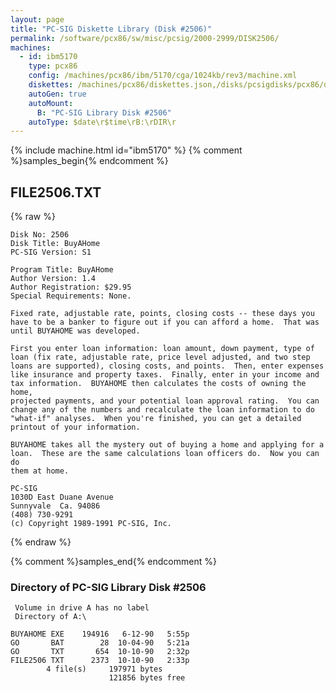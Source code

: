 ```yaml
---
layout: page
title: "PC-SIG Diskette Library (Disk #2506)"
permalink: /software/pcx86/sw/misc/pcsig/2000-2999/DISK2506/
machines:
  - id: ibm5170
    type: pcx86
    config: /machines/pcx86/ibm/5170/cga/1024kb/rev3/machine.xml
    diskettes: /machines/pcx86/diskettes.json,/disks/pcsigdisks/pcx86/diskettes.json
    autoGen: true
    autoMount:
      B: "PC-SIG Library Disk #2506"
    autoType: $date\r$time\rB:\rDIR\r
---
```


{% include machine.html id="ibm5170" %}
{% comment %}samples_begin{% endcomment %}

## FILE2506.TXT

{% raw %}
```
Disk No: 2506                                                           
Disk Title: BuyAHome                                                    
PC-SIG Version: S1                                                      
                                                                        
Program Title: BuyAHome                                                 
Author Version: 1.4                                                     
Author Registration: $29.95                                             
Special Requirements: None.                                             
                                                                        
Fixed rate, adjustable rate, points, closing costs -- these days you    
have to be a banker to figure out if you can afford a home.  That was   
until BUYAHOME was developed.                                           
                                                                        
First you enter loan information: loan amount, down payment, type of    
loan (fix rate, adjustable rate, price level adjusted, and two step     
loans are supported), closing costs, and points.  Then, enter expenses  
like insurance and property taxes.  Finally, enter in your income and   
tax information.  BUYAHOME then calculates the costs of owning the home,
projected payments, and your potential loan approval rating.  You can   
change any of the numbers and recalculate the loan information to do    
"what-if" analyses.  When you're finished, you can get a detailed       
printout of your information.                                           
                                                                        
BUYAHOME takes all the mystery out of buying a home and applying for a  
loan.  These are the same calculations loan officers do.  Now you can do
them at home.                                                           
                                                                        
PC-SIG                                                                  
1030D East Duane Avenue                                                 
Sunnyvale  Ca. 94086                                                    
(408) 730-9291                                                          
(c) Copyright 1989-1991 PC-SIG, Inc.                                         
```
{% endraw %}

{% comment %}samples_end{% endcomment %}

### Directory of PC-SIG Library Disk #2506

     Volume in drive A has no label
     Directory of A:\

    BUYAHOME EXE    194916   6-12-90   5:55p
    GO       BAT        28  10-04-90   5:21a
    GO       TXT       654  10-10-90   2:32p
    FILE2506 TXT      2373  10-10-90   2:33p
            4 file(s)     197971 bytes
                          121856 bytes free

